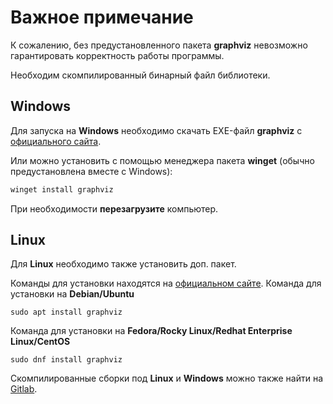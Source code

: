 <h1>Важное примечание</h1>

К сожалению, без предустановленного пакета **graphviz** невозможно гарантировать корректность работы программы.

Необходим скомпилированный бинарный файл библиотеки.

<h2> Windows </h2>

Для запуска на **Windows** 
необходимо скачать EXE-файл **graphviz** с [официального сайта](https://graphviz.org/download/#windows).

Или можно установить с помощью менеджера пакета **winget** (обычно предустановлена вместе с Windows):
```powershell
winget install graphviz
```
При необходимости **перезагрузите** компьютер.

<h2> Linux </h2>

Для **Linux** необходимо также установить доп. пакет. 

Команды для установки находятся на [официальном сайте](https://graphviz.org/download/#linux).
Команда для установки на **Debian/Ubuntu**
```shell
sudo apt install graphviz
```
Команда для установки на **Fedora/Rocky Linux/Redhat Enterprise Linux/CentOS**
```shell
sudo dnf install graphviz
```
Скомпилированные сборки под **Linux** и **Windows** можно также найти на [Gitlab](https://gitlab.com/graphviz/graphviz/-/releases).
